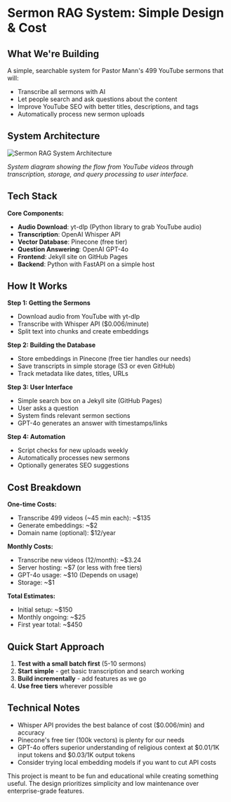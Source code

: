 # Sermon RAG System: Simple Design & Cost

## What We're Building

A simple, searchable system for Pastor Mann's 499 YouTube sermons that will:

- Transcribe all sermons with AI
- Let people search and ask questions about the content
- Improve YouTube SEO with better titles, descriptions, and tags
- Automatically process new sermon uploads

## System Architecture

![Sermon RAG System Architecture](https://mermaid.ink/img/pako:eNqNVMtu2zAQ_BWCJwcwZMdOmrhAeuhRSIE2CBo0EC8HWqRsBNpQJOXWMPTvXVJyHAdtT-JqZ4czs7O73BLFElEiN1eKc0Wp4Mh-kCplFANvsCUl0rJghJY1p6gohfUEvTmCLz8ufl5-j5RqkaB3V4zQaY8Kh3--JNrC_Xxzfd3UcrvjQSk3lzNFPrIEz3g9Y-HVZwgpBzl48M_b8RuExE-FveBxJE4Rl_Mcp33hKMh4Yp_aRbSZo2YOXOW1pMT0xQ2NaQkJSfQ_lCLFFKnltV5YWs3C6g69UGnCiSHkJCx9Oet27AwsB14ZCq9D7ZKp_L80h8VMOI2nfJaswk6FSpxyyK4vchZqw5IFhxDDjM_XkxKzj6ZoRfHkP66xbHFbqOQ-RZ3Vh4tB04c9mxMEGsKoNjWtDNuv7VQ4x7TrTtnkwbhM13Xtk9tnXXG9bnuJIzSqaOHJcIE85hV1vGKpf-iEP0Iui92e8fO_yfI_QSvUxlIWOCJHyMF3LgotGz1AXx9JDj7xrJakk7g7-PCqQU8Whi1BDm6nZBL3aQ6gy04FoNM1nBXVnfOCDEVPD5tQCNsU-_qwuS64dAdbrVCh5fXWI0wK89sEE2eZIyVVuQm3vfM7KPLQJMhx7doSX5Q1ZzZ4oOuMPqTM4Gb2FHlQVhZRKqW7zy_fstfuPLVY8aqh_Jtf02tpLMfxGrfH-Z-Vdoc-fgCVcPa6SrOytgYp6jWNV4lSV2N-xjuKrfUG1YxHZm0tjm1kqxhbpQvF1iYS-2ZtGZtzr7_Wc2zpOJK96fXMcfWP4-of-Gj3iw?type=png)

*System diagram showing the flow from YouTube videos through transcription, storage, and query processing to user interface.*

## Tech Stack

**Core Components:**
- **Audio Download**: yt-dlp (Python library to grab YouTube audio)
- **Transcription**: OpenAI Whisper API
- **Vector Database**: Pinecone (free tier)
- **Question Answering**: OpenAI GPT-4o
- **Frontend**: Jekyll site on GitHub Pages
- **Backend**: Python with FastAPI on a simple host

## How It Works

**Step 1: Getting the Sermons**
- Download audio from YouTube with yt-dlp
- Transcribe with Whisper API ($0.006/minute)
- Split text into chunks and create embeddings

**Step 2: Building the Database**
- Store embeddings in Pinecone (free tier handles our needs)
- Save transcripts in simple storage (S3 or even GitHub)
- Track metadata like dates, titles, URLs

**Step 3: User Interface**
- Simple search box on a Jekyll site (GitHub Pages)
- User asks a question
- System finds relevant sermon sections
- GPT-4o generates an answer with timestamps/links

**Step 4: Automation**
- Script checks for new uploads weekly
- Automatically processes new sermons
- Optionally generates SEO suggestions

## Cost Breakdown

**One-time Costs:**
- Transcribe 499 videos (~45 min each): ~$135
- Generate embeddings: ~$2
- Domain name (optional): $12/year

**Monthly Costs:**
- Transcribe new videos (12/month): ~$3.24
- Server hosting: ~$7 (or less with free tiers)
- GPT-4o usage: ~$10 (Depends on usage)
- Storage: ~$1

**Total Estimates:**
- Initial setup: ~$150
- Monthly ongoing: ~$25
- First year total: ~$450

## Quick Start Approach

1. **Test with a small batch first** (5-10 sermons)
2. **Start simple** - get basic transcription and search working
3. **Build incrementally** - add features as we go
4. **Use free tiers** wherever possible

## Technical Notes

- Whisper API provides the best balance of cost ($0.006/min) and accuracy
- Pinecone's free tier (100k vectors) is plenty for our needs
- GPT-4o offers superior understanding of religious context at $0.01/1K input tokens and $0.03/1K output tokens
- Consider trying local embedding models if you want to cut API costs

This project is meant to be fun and educational while creating something useful. The design prioritizes simplicity and low maintenance over enterprise-grade features.

